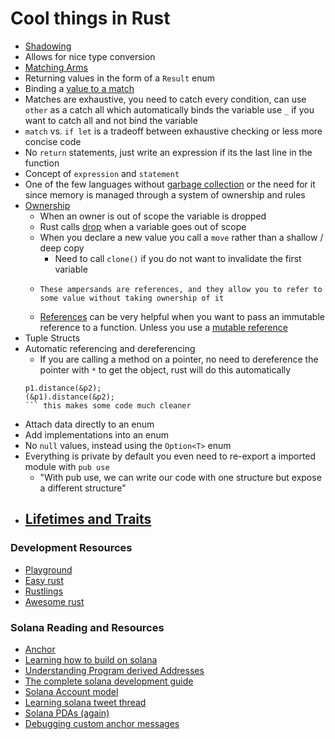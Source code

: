 # Cool things in Rust 
- [Shadowing](https://doc.rust-lang.org/stable/book/ch03-01-variables-and-mutability.html#shadowing)
 - Allows for nice type conversion
- [Matching Arms](https://doc.rust-lang.org/stable/book/ch06-02-match.html)
 - Returning values in the form of a `Result` enum
 - Binding a [value to a match](https://doc.rust-lang.org/stable/book/ch06-02-match.html#patterns-that-bind-to-values) 
  - Matches are exhaustive, you need to catch every condition, can use `other` as a catch all which automatically binds the variable use `_` if you want to catch all and not bind the variable
  - `match` vs. `if let` is a tradeoff between exhaustive checking or less more concise code
- No `return` statements, just write an expression if its the last line in the function
 - Concept of `expression` and `statement`
- One of the few languages without [garbage collection](https://wiki.c2.com/?LanguagesWithoutGarbageCollection) or the need for it since memory is managed through a system of ownership and rules
- [Ownership](https://doc.rust-lang.org/stable/book/ch04-01-what-is-ownership.html) 
  - When an owner is out of scope the variable is dropped
  - Rust calls [drop](https://doc.rust-lang.org/stable/std/ops/trait.Drop.html#tymethod.drop) when a variable goes out of scope
  - When you declare a new value you call a `move` rather than a shallow / deep copy
    - Need to call `clone()` if you do not want to invalidate the first variable 
  - ```
    These ampersands are references, and they allow you to refer to some value without taking ownership of it
    ```
  - [References](https://doc.rust-lang.org/stable/book/ch04-02-references-and-borrowing.html) can be very helpful when you want to pass an immutable reference to a function. Unless you use a [mutable reference](https://doc.rust-lang.org/stable/book/ch04-02-references-and-borrowing.html#mutable-references)
- Tuple Structs
- Automatic referencing and dereferencing
  - If you are calling a method on a pointer, no need to dereference the pointer with `*` to get the object, rust will do this automatically
  ```
  p1.distance(&p2);
  (&p1).distance(&p2);
  ``` this makes some code much cleaner
- Attach data directly to an enum
- Add implementations into an enum
- No `null` values, instead using the `Option<T>` enum
- Everything is private by default you even need to re-export a imported module with `pub use` 
  - "With pub use, we can write our code with one structure but expose a different structure"
- [Lifetimes and Traits](https://doc.rust-lang.org/stable/book/ch10-02-traits.html)
  - 

### Development Resources
- [Playground](https://play.rust-lang.org/)
- [Easy rust](https://github.com/Dhghomon/easy_rust)
- [Rustlings](https://github.com/rust-lang/rustlings)
- [Awesome rust](https://github.com/rust-unofficial/awesome-rust)

### Solana Reading and Resources 
- [Anchor](https://project-serum.github.io/anchor/getting-started/installation.html#install-rust)
- [Learning how to build on solana](https://www.brianfriel.xyz/learning-how-to-build-on-solana/)
- [Understanding Program derived Addresses](https://www.brianfriel.xyz/understanding-program-derived-addresses/)
- [The complete solana development guide](https://dev.to/dabit3/the-complete-guide-to-full-stack-solana-development-with-react-anchor-rust-and-phantom-3291)
- [Solana Account model](https://solana.wiki/zh-cn/docs/account-model/)
- [Learning solana tweet thread](https://mobile.twitter.com/pencilflip/status/1451949960065335302)
- [Solana PDAs (again)](https://twitter.com/pencilflip/status/1455948263853600768?s=12&utm_source=pocket_mylist)
- [Debugging custom anchor messages](https://www.notion.so/Debugging-Custom-Anchor-Errors-b8540dd418c44a4e939ab17c56a3fd3b)